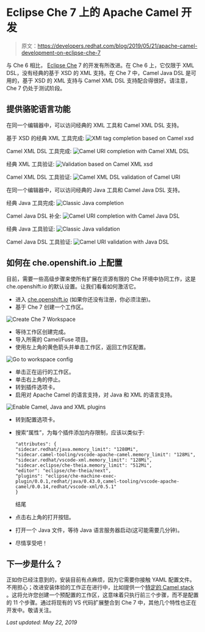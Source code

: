 # Eclipse Che 7 上的 Apache Camel 开发

> 原文：<https://developers.redhat.com/blog/2019/05/21/apache-camel-development-on-eclipse-che-7>

与 Che 6 相比， [Eclipse Che](https://www.eclipse.org/che/) 7 的开发有所改进。在 Che 6 上，它仅限于 XML DSL，没有经典的基于 XSD 的 XML 支持。在 Che 7 中，Camel Java DSL 是可用的，基于 XSD 的 XML 支持与 Camel XML DSL 支持配合得很好。请注意，Che 7 仍处于测试阶段。

## 提供骆驼语言功能

在同一个编辑器中，可以访问经典的 XML 工具和 Camel XML DSL 支持。

基于 XSD 的经典 XML 工具完成:
![XMl tag completion based on Camel xsd](img/f1c0882a0df9f4ffe917be774437c70d.png)

Camel XML DSL 工具完成:
![Camel URI completion with Camel XML DSL](img/2f31da6a3e00ef552cf2e4553749df6a.png)

经典 XML 工具验证:
![Validation based on Camel XML xsd](img/45da2890812120b1eab231bcd05a1746.png)

Camel XML DSL 工具验证:
![Camel XML DSL validation of Camel URI](img/514157b4f6bc62b49db321b059c89597.png)

在同一个编辑器中，可以访问经典的 Java 工具和 Camel Java DSL 支持。

经典 Java 工具完成:
![Classic Java completion](img/90ba549c2e1d3c7cea64a1ab6ca564c2.png)

Camel Java DSL 补全:
![Camel URI completion with Camel Java DSL](img/611671d3f1995f0f96f4e93c611ac71e.png)

经典 Java 工具验证:
![Classic Java validation](img/5727639d57672c7c59b79c4cc3d62b0e.png)

Camel Java DSL 工具验证:
![Camel URI validation with Java DSL](img/9cdd1e2b499e5a743f90a4cb4db06f83.png)

## 如何在 che.openshift.io 上配置

目前，需要一些高级步骤来使所有扩展在资源有限的 Che 环境中协同工作，这是 che.openshift.io 的默认设置。让我们看看如何激活它。

*   进入 [che.openshift.io](https://che.openshift.io) (如果你还没有注册，你必须注册)。
*   基于 Che 7 创建一个工作区。

![Create Che 7 Workspace](img/ad1117039a2422ee0ec62b8ffb4afd34.png)

*   等待工作区创建完成。
*   导入所需的 Camel/Fuse 项目。
*   使用左上角的黄色箭头并单击工作区，返回工作区配置。

![Go to workspace config](img/e6716f51104796fe62105943a7f7ab04.png)

*   单击正在运行的工作区。
*   单击右上角的停止。
*   转到插件选项卡。
*   启用对 Apache Camel 的语言支持，对 Java 和 XML 的语言支持。

![Enable Camel, Java and XML plugins](img/b000682a455b62f7747a6a54cf17abc5.png)

*   转到配置选项卡。
*   搜索“属性”，为每个插件添加内存限制，应该以类似于:

    ```
    "attributes": {
    "sidecar.redhat/java.memory_limit": "1280Mi",
    "sidecar.camel-tooling/vscode-apache-camel.memory_limit": "128Mi",
    "sidecar.redhat/vscode-xml.memory_limit": "128Mi",
    "sidecar.eclipse/che-theia.memory_limit": "512Mi",
    "editor": "eclipse/che-theia/next",
    "plugins": "eclipse/che-machine-exec-plugin/0.0.1,redhat/java/0.43.0,camel-tooling/vscode-apache-camel/0.0.14,redhat/vscode-xml/0.5.1"
    }
    ```

    结尾
*   点击右上角的打开按钮。
*   打开一个 Java 文件，等待 Java 语言服务器启动(这可能需要几分钟)。
*   尽情享受吧！

## 下一步是什么？

正如你已经注意到的，安装目前有点麻烦，因为它需要你接触 YAML 配置文件。不用担心；改进安装体验的工作正在进行中，比如提供一个[特定的 Camel stack](https://github.com/eclipse/che/issues/13182) 。这将允许您创建一个预配置的工作区，这意味着只执行前三个步骤，而不是配置的 11 个步骤。通过将现有的 VS 代码扩展整合到 Che 7 中，其他几个特性也正在开发中。敬请关注。

*Last updated: May 22, 2019*